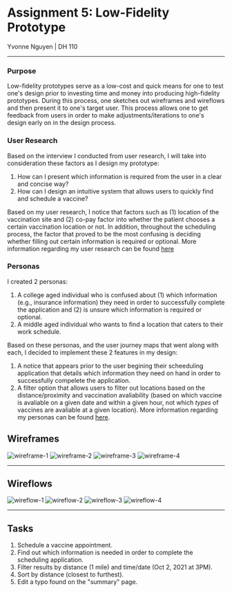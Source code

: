 # Assignment 5: Low-Fidelity Prototype 
Yvonne Nguyen | DH 110

---
### Purpose
Low-fidelity prototypes serve as a low-cost and quick means for one to test one's design prior to investing time and money into producing high-fidelity prototypes. During this process, one sketches out wireframes and wireflows and then present it to one's target user. This process allows one to get feedback from users in order to make adjustments/iterations to one's design early on in the design process. 

### User Research
Based on the interview I conducted from user research, I will take into consideration these factors as I design my prototype:
1. How can I present which information is required from the user in a clear and concise way?
2. How can I design an intuitive system that allows users to quickly find and schedule a vaccine?

Based on my user research, I notice that factors such as (1) location of the vaccination site and (2) co-pay factor into whether the patient chooses a certain vaccination location or not. In addition, throughout the scheduling process, the factor that proved to be the most confusing is deciding whether filling out certain information is required or optional. More information regarding my user research can be found [here](https://github.com/yvonne-nguyen/dh110/blob/main/assignments/assignment-3.md)

### Personas
I created 2 personas:
1. A college aged individual who is confused about (1) which information (e.g., insurance information) they need in order to successfully complete the application and (2) is unsure which information is required or optional. 
2. A middle aged individual who wants to find a location that caters to their work schedule.

Based on these personas, and the user journey maps that went along with each, I decided to implement these 2 features in my design:
1. A notice that appears prior to the user begining their scheeduling application that details which information they need on hand in order to successfully compelete the application. 
2. A filter option that allows users to filter out locations based on the distance/proximity and vaccination avaliability (based on which vaccine is avaliable on a given date and within a given hour, not which *types* of vaccines are avaliable at a given location). More information regarding my personas can be found [here](https://github.com/yvonne-nguyen/dh110/blob/main/assignments/assignment-4.md).

## Wireframes
![wireframe-1](https://github.com/yvonne-nguyen/dh110/blob/main/assignments/wireframes-1.jpg)
![wireframe-2](https://github.com/yvonne-nguyen/dh110/blob/main/assignments/wireframes-2.jpg)
![wireframe-3](https://github.com/yvonne-nguyen/dh110/blob/main/assignments/wireframes-3.jpg)
![wireframe-4](https://github.com/yvonne-nguyen/dh110/blob/main/assignments/wireframes-4.jpg)

---

## Wireflows
![wireflow-1](https://github.com/yvonne-nguyen/dh110/blob/main/assignments/wireflows-5.jpg)
![wireflow-2](https://github.com/yvonne-nguyen/dh110/blob/main/assignments/wireflows-6.jpg)
![wireflow-3](https://github.com/yvonne-nguyen/dh110/blob/main/assignments/wireflows-7.jpg)
![wireflow-4](https://github.com/yvonne-nguyen/dh110/blob/main/assignments/wireflows-8.jpg)

---

## Tasks
1. Schedule a vaccine appointment.
2. Find out which information is needed in order to complete the scheduling application. 
3. Filter results by distance (1 mile) and time/date (Oct 2, 2021 at 3PM).
4. Sort by distance (closest to furthest).
5. Edit a typo found on the "summary" page. 
